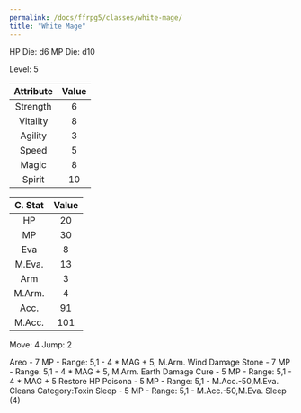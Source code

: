 ```yaml
---
permalink: /docs/ffrpg5/classes/white-mage/
title: "White Mage"
---
```


HP Die: d6
MP Die: d10

Level: 5

| Attribute | Value |
|:---------:|:-----:|
| Strength  |   6   |
| Vitality  |   8   |
| Agility   |   3   |
| Speed     |   5   |
| Magic     |   8   |
| Spirit    |   10  |

| C. Stat | Value |
|:-------:|:-----:|
|HP       |   20  |
|MP       |   30  |
|Eva      |   8   |
|M.Eva.   |   13  |
|Arm      |   3   |
|M.Arm.   |   4   |
|Acc.     |   91  |
|M.Acc.   |  101  |

Move: 4
Jump: 2

Areo - 7 MP - Range: 5,1 - 4 * MAG + 5, M.Arm. Wind Damage
Stone - 7 MP - Range: 5,1 - 4 * MAG + 5, M.Arm. Earth Damage
Cure - 5 MP - Range: 5,1 - 4 * MAG + 5 Restore HP
Poisona - 5 MP - Range: 5,1 - M.Acc.-50,M.Eva. Cleans Category:Toxin
Sleep - 5 MP - Range: 5,1 - M.Acc.-50,M.Eva. Sleep (4)
